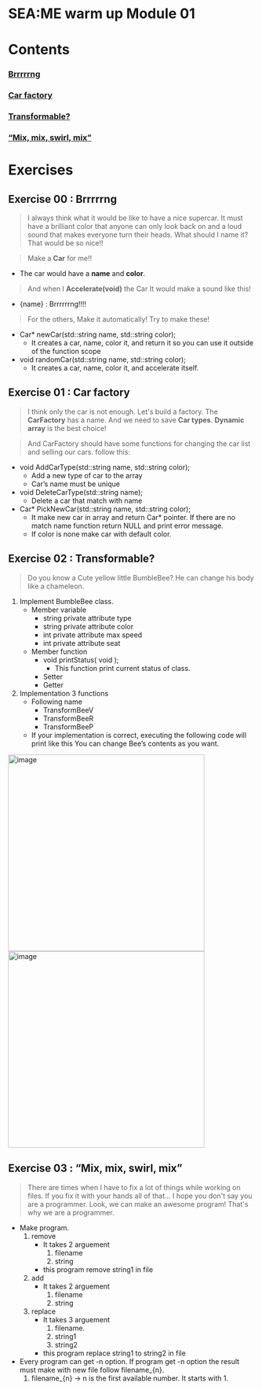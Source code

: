 # SEA:ME warm up Module 01

# Contents

### [Brrrrrng](#exercise-00--brrrrrng)
### [Car factory](#exercise-01--car-factory)
### [Transformable?](#exercise-02--transformable)
### [“Mix, mix, swirl, mix”](#exercise-03--mix-mix-swirl-mix)


# Exercises

## Exercise 00 : Brrrrrng
> I always think what it would be like to have a nice supercar. It must have a brilliant color that anyone can only look back on and a loud sound that makes everyone turn their heads. What should I name it? That would be so nice!!

> Make a **Car** for me!!
- The car would have a **name** and **color**.

> And when I **Accelerate(void)** the Car It would make a sound like this!

- {name} : Brrrrrrng!!!!

> For the others, Make it automatically! Try to make these!

- Car* newCar(std::string name, std::string color);
    - It creates a car, name, color it, and return it so you can use it outside of the function scope
- void randomCar(std::string name, std::string color);
    - It creates a car, name, color it, and accelerate itself.

## Exercise 01 : Car factory

> I think only the car is not enough. Let's build a factory.
The **CarFactory** has a name. And we need to save **Car types**. **Dynamic array** is the best choice!

> And CarFactory should have some functions for changing the car list and selling our cars.
follow this: 

- void AddCarType(std::string name, std::string color);
    - Add a new type of car to the array
    - Car’s name must be unique
- void  DeleteCarType(std::string name);
    - Delete a car that match with name
- Car* PickNewCar(std::string name, std::string color);
    - It make new car in array and return Car* pointer. If there are no match name function return NULL and print error message.
    - If color is none make car with default color.

## Exercise 02 : Transformable?
> Do you know a Cute yellow little BumbleBee? He can change his body like a chameleon.

1. Implement BumbleBee class.
    - Member variable
        - string private attribute type
        - string private attribute color
        - int private attribute max speed
        - int private attribute seat
    - Member function
        - void printStatus( void );
            - This function print current status of class.
        - Setter
        - Getter
2. Implementation 3 functions
    - Following name
        - TransformBeeV
        - TransformBeeR
        - TransformBeeP
    - If your implementation is correct, executing the following code will print like this
    You can change Bee’s contents as you want.

<img width="400" alt="image" src="https://user-images.githubusercontent.com/54701846/217396128-ad543814-7d79-49c2-9bba-00db3d3248c6.png"> 

<img width="400" alt="image" src="https://user-images.githubusercontent.com/54701846/217396207-45c991e5-99bf-4026-84df-c83bfdfe47d8.png"> 


## Exercise 03 : “Mix, mix, swirl, mix”
> There are times when I have to fix a lot of things while working on files. If you fix it with your hands all of that... I hope you don't say you are a programmer. Look, we can make an awesome program! That's why we are a programmer.

-  Make program.
    1. remove
        - It takes 2 arguement
            1. filename
            2. string
        - this program remove string1 in file
    2. add
        - It takes 2 arguement
            1. filename
            2. string
    3. replace
        - It takes 3 arguement
            1. filename. 
            2. string1
            3. string2
        - this program replace string1 to string2 in file
-  Every program can get -n option. If program get -n option the result must make with new file follow filename_{n}.
    1. filename_{n} → n is the first available number. It starts with 1.